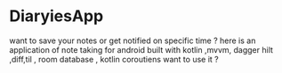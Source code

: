# DiaryiesApp
want to save your notes or get notified on specific time ?
here is an application of note taking for android built with kotlin ,mvvm, dagger hilt ,diff,til , room database , kotlin coroutiens 
want to use it ? 
